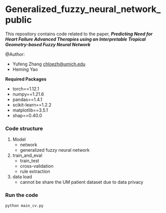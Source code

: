 # Generalized_fuzzy_neural_network_public
This repository contains code related to the paper, **_Predicting Need for Heart Failure Advanced Therapies using an Interpretable Tropical Geometry-based Fuzzy Neural Network_**

@Author: 

- Yufeng Zhang chloezh@umich.edu
- Heming Yao

**Required Packages**
- torch==1.12.1
- numpy==1.21.6
- pandas==1.4.1
- scikit-learn==1.2.2
- matplotlib==3.5.1
- shap==0.40.0

### Code structure
1. Model
   * network
   * generalized fuzzy neural network
2. train_and_eval
   * train_test
   * cross-validation
   * rule extraction
3. data load
   * cannot be share the UM patient dataset due to data privacy
  
### Run the code
```
python main_cv.py
```
